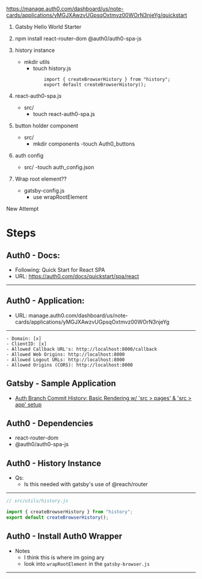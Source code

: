 https://manage.auth0.com/dashboard/us/note-cards/applications/yMGJXAwzvUGpsqOxtmvz00WOrN3njeYg/quickstart

1. Gatsby Hello World Starter
2. npm install react-router-dom @auth0/auth0-spa-js
3. history instance
    - mkdir utils
        - touch history.js
            ```
                import { createBrowserHistory } from "history";
                export default createBrowserHistory();
            ```
4. react-auth0-spa.js
    - src/
        - touch react-auth0-spa.js
5. button holder component
    - src/
        - mkdir components
            -touch Auth0_buttons 
6. auth config
    - src/
        -touch auth_config.json

7. Wrap root element??
    - gatsby-config.js
        - use wrapRootElement


New Attempt

# Steps

## Auth0 - Docs: 
- Following: Quick Start for React SPA
- URL: https://auth0.com/docs/quickstart/spa/react
--- 

## Auth0 - Application:
- URL: manage.auth0.com/dashboard/us/note-cards/applications/yMGJXAwzvUGpsqOxtmvz00WOrN3njeYg
---
    - Domain: [x]
    - ClientID: [x]
    - Allowed Callback URL's: http://localhost:8000/callback
    - Allowed Web Origins: http://localhost:8000
    - Allowed Logout URLs: http://localhost:8000
    - Allowed Origins (CORS): http://localhost:8000

##  Gatsby - Sample Application
- [Auth Branch Commit History: Basic Rendering w/ 'src > pages' & 'src > app' setup](https://github.com/MrT3313/NoteCards/tree/b33afff52e1581286563300ed59dc5fc63868735/client)

## Auth0 - Dependencies
- react-router-dom
- @auth0/auth0-spa-js

## Auth0 - History Instance
- Qs:
    - Is this needed with gatsby's use of @reach/router
---
```js
// src/utils/history.js

import { createBrowserHistory } from "history";
export default createBrowserHistory();
```

## Auth0 - Install Auth0 Wrapper
- Notes
    - I think this is where im going ary
    - look into `wrapRootElement` in the `gatsby-browser.js`
---